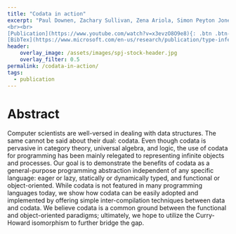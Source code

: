 ```yaml
---
title: "Codata in action"
excerpt: "Paul Downen, Zachary Sullivan, Zena Ariola, Simon Peyton Jones <br><br> Presented at European Symposium on Programming (ESOP'19) <br> Published by Springer
<br><br>
[Publication](https://www.youtube.com/watch?v=x3evzO8O9e8){: .btn .btn--info ..btn--large}
[BibTex](https://www.microsoft.com/en-us/research/publication/type-inference-as-constraint-solving-how-ghcs-type-inference-engine-actually-works/bibtex/){: .btn .btn--info ..btn--large}"
header:
    overlay_image: /assets/images/spj-stock-header.jpg 
    overlay_filter: 0.5
permalink: /codata-in-action/
tags:  
  - publication 
---
```


# Abstract 
Computer scientists are well-versed in dealing with data structures. The same cannot be said about their dual: codata. Even though codata is pervasive in category theory, universal algebra, and logic, the use of codata for programming has been mainly relegated to representing infinite objects and processes. Our goal is to demonstrate the benefits of codata as a general-purpose programming abstraction independent of any specific language: eager or lazy, statically or dynamically typed, and functional or object-oriented. While codata is not featured in many programming languages today, we show how codata can be easily adopted and implemented by offering simple inter-compilation techniques between data and codata. We believe codata is a common ground between the functional and object-oriented paradigms; ultimately, we hope to utilize the Curry-Howard isomorphism to further bridge the gap.


